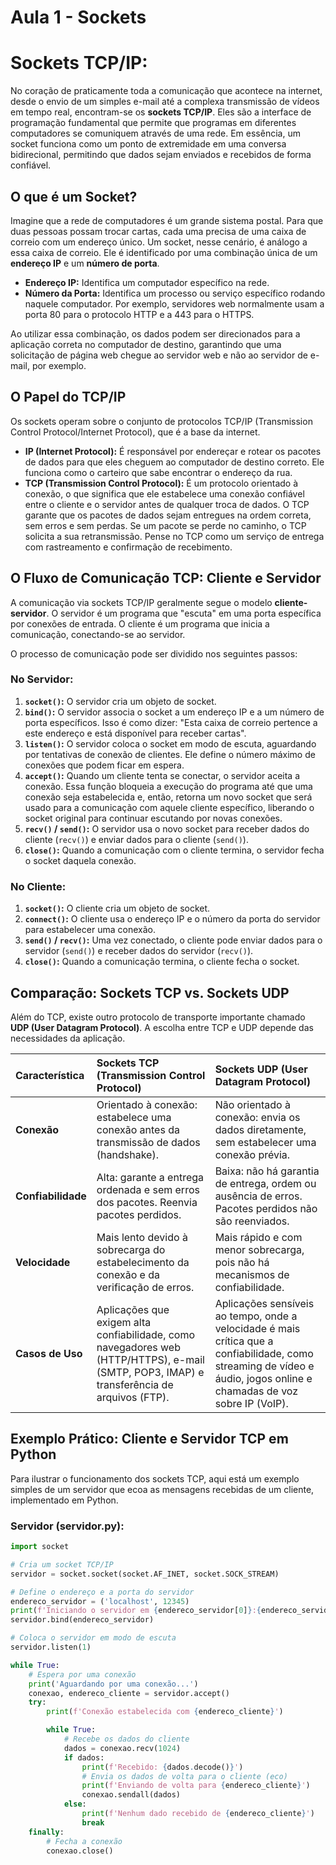 # Aula 1 - Sockets

# Sockets TCP/IP: 

No coração de praticamente toda a comunicação que acontece na internet, desde o envio de um simples e-mail até a complexa transmissão de vídeos em tempo real, encontram-se os **sockets TCP/IP**. Eles são a interface de programação fundamental que permite que programas em diferentes computadores se comuniquem através de uma rede. Em essência, um socket funciona como um ponto de extremidade em uma conversa bidirecional, permitindo que dados sejam enviados e recebidos de forma confiável.

## O que é um Socket?

Imagine que a rede de computadores é um grande sistema postal. Para que duas pessoas possam trocar cartas, cada uma precisa de uma caixa de correio com um endereço único. Um socket, nesse cenário, é análogo a essa caixa de correio. Ele é identificado por uma combinação única de um **endereço IP** e um **número de porta**.

* **Endereço IP:** Identifica um computador específico na rede.
* **Número da Porta:** Identifica um processo ou serviço específico rodando naquele computador. Por exemplo, servidores web normalmente usam a porta 80 para o protocolo HTTP e a 443 para o HTTPS.

Ao utilizar essa combinação, os dados podem ser direcionados para a aplicação correta no computador de destino, garantindo que uma solicitação de página web chegue ao servidor web e não ao servidor de e-mail, por exemplo.

## O Papel do TCP/IP

Os sockets operam sobre o conjunto de protocolos TCP/IP (Transmission Control Protocol/Internet Protocol), que é a base da internet.

* **IP (Internet Protocol):** É responsável por endereçar e rotear os pacotes de dados para que eles cheguem ao computador de destino correto. Ele funciona como o carteiro que sabe encontrar o endereço da rua.
* **TCP (Transmission Control Protocol):** É um protocolo orientado à conexão, o que significa que ele estabelece uma conexão confiável entre o cliente e o servidor antes de qualquer troca de dados. O TCP garante que os pacotes de dados sejam entregues na ordem correta, sem erros e sem perdas. Se um pacote se perde no caminho, o TCP solicita a sua retransmissão. Pense no TCP como um serviço de entrega com rastreamento e confirmação de recebimento.

## O Fluxo de Comunicação TCP: Cliente e Servidor

A comunicação via sockets TCP/IP geralmente segue o modelo **cliente-servidor**. O servidor é um programa que "escuta" em uma porta específica por conexões de entrada. O cliente é um programa que inicia a comunicação, conectando-se ao servidor.

O processo de comunicação pode ser dividido nos seguintes passos:

### No Servidor:

1.  **`socket()`:** O servidor cria um objeto de socket.
2.  **`bind()`:** O servidor associa o socket a um endereço IP e a um número de porta específicos. Isso é como dizer: "Esta caixa de correio pertence a este endereço e está disponível para receber cartas".
3.  **`listen()`:** O servidor coloca o socket em modo de escuta, aguardando por tentativas de conexão de clientes. Ele define o número máximo de conexões que podem ficar em espera.
4.  **`accept()`:** Quando um cliente tenta se conectar, o servidor aceita a conexão. Essa função bloqueia a execução do programa até que uma conexão seja estabelecida e, então, retorna um novo socket que será usado para a comunicação com aquele cliente específico, liberando o socket original para continuar escutando por novas conexões.
5.  **`recv()` / `send()`:** O servidor usa o novo socket para receber dados do cliente (`recv()`) e enviar dados para o cliente (`send()`).
6.  **`close()`:** Quando a comunicação com o cliente termina, o servidor fecha o socket daquela conexão.

### No Cliente:

1.  **`socket()`:** O cliente cria um objeto de socket.
2.  **`connect()`:** O cliente usa o endereço IP e o número da porta do servidor para estabelecer uma conexão.
3.  **`send()` / `recv()`:** Uma vez conectado, o cliente pode enviar dados para o servidor (`send()`) e receber dados do servidor (`recv()`).
4.  **`close()`:** Quando a comunicação termina, o cliente fecha o socket.

## Comparação: Sockets TCP vs. Sockets UDP

Além do TCP, existe outro protocolo de transporte importante chamado **UDP (User Datagram Protocol)**. A escolha entre TCP e UDP depende das necessidades da aplicação.

| Característica      | Sockets TCP (Transmission Control Protocol)                                             | Sockets UDP (User Datagram Protocol)                                                                 |
| :------------------ | :-------------------------------------------------------------------------------------- | :--------------------------------------------------------------------------------------------------- |
| **Conexão** | Orientado à conexão: estabelece uma conexão antes da transmissão de dados (handshake).    | Não orientado à conexão: envia os dados diretamente, sem estabelecer uma conexão prévia.              |
| **Confiabilidade** | Alta: garante a entrega ordenada e sem erros dos pacotes. Reenvia pacotes perdidos.       | Baixa: não há garantia de entrega, ordem ou ausência de erros. Pacotes perdidos não são reenviados. |
| **Velocidade** | Mais lento devido à sobrecarga do estabelecimento da conexão e da verificação de erros. | Mais rápido e com menor sobrecarga, pois não há mecanismos de confiabilidade.                         |
| **Casos de Uso** | Aplicações que exigem alta confiabilidade, como navegadores web (HTTP/HTTPS), e-mail (SMTP, POP3, IMAP) e transferência de arquivos (FTP). | Aplicações sensíveis ao tempo, onde a velocidade é mais crítica que a confiabilidade, como streaming de vídeo e áudio, jogos online e chamadas de voz sobre IP (VoIP). |

## Exemplo Prático: Cliente e Servidor TCP em Python

Para ilustrar o funcionamento dos sockets TCP, aqui está um exemplo simples de um servidor que ecoa as mensagens recebidas de um cliente, implementado em Python.

### Servidor (servidor.py):

```python
import socket

# Cria um socket TCP/IP
servidor = socket.socket(socket.AF_INET, socket.SOCK_STREAM)

# Define o endereço e a porta do servidor
endereco_servidor = ('localhost', 12345)
print(f'Iniciando o servidor em {endereco_servidor[0]}:{endereco_servidor[1]}')
servidor.bind(endereco_servidor)

# Coloca o servidor em modo de escuta
servidor.listen(1)

while True:
    # Espera por uma conexão
    print('Aguardando por uma conexão...')
    conexao, endereco_cliente = servidor.accept()
    try:
        print(f'Conexão estabelecida com {endereco_cliente}')

        while True:
            # Recebe os dados do cliente
            dados = conexao.recv(1024)
            if dados:
                print(f'Recebido: {dados.decode()}')
                # Envia os dados de volta para o cliente (eco)
                print(f'Enviando de volta para {endereco_cliente}')
                conexao.sendall(dados)
            else:
                print(f'Nenhum dado recebido de {endereco_cliente}')
                break
    finally:
        # Fecha a conexão
        conexao.close()
